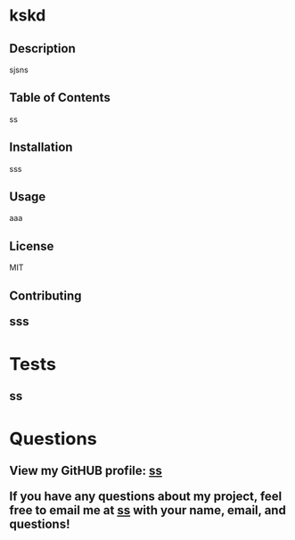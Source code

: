 
    
<h1>kskd <img id="badge"/></h1>

<h2>Description</h2>
        
sjsns
       
<h2>Table of Contents</h2>
        
ss
       
<h2>Installation</h2>
        
sss
        
<h2>Usage</h2>
       
aaa
        
<h2>License</h2>
        
MIT
       
<h2>Contributing<h/2>
        
sss
        
<h2>Tests</h2>
        
ss
        
<h2>Questions</h2>
        
View my GitHUB profile: <a class=git href=https://github.com/ss>ss</a>

If you have any questions about my project, feel free to email me at <a href=mailto:ss> ss</a> with your name, email, and questions!
